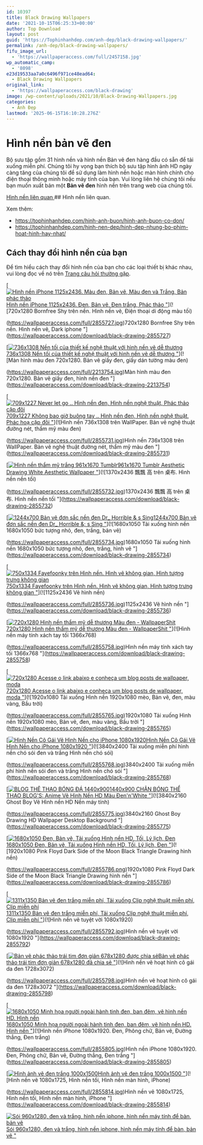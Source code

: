 ```yaml
---
id: 10397
title: Black Drawing Wallpapers
date: '2021-10-15T06:25:33+00:00'
author: Top Download
layout: post
guid: 'https://Tophinhanhdep.com/anh-dep/black-drawing-wallpapers/'
permalink: /anh-dep/black-drawing-wallpapers/
fifu_image_url:
  - 'https://wallpaperaccess.com/full/2457158.jpg'
wp_automatic_camp:
  - '8098'
e23d19533aa7a0c6496f971ce48ead64:
  - Black Drawing Wallpapers
original_link:
  - 'https://wallpaperaccess.com/black-drawing'
image: /wp-content/uploads/2021/10/Black-Drawing-Wallpapers.jpg
categories:
  - Ảnh Đẹp
lastmod: '2025-06-15T16:10:28.276Z'
---
```

# Hình nền bản vẽ đen

Bộ sưu tập gồm 31 hình nền và hình nền Bản vẽ đen hàng đầu có sẵn để tải xuống miễn phí. Chúng tôi hy vọng bạn thích bộ sưu tập hình ảnh HD ngày càng tăng của chúng tôi để sử dụng làm hình nền hoặc màn hình chính cho điện thoại thông minh hoặc máy tính của bạn. Vui lòng liên hệ chúng tôi nếu bạn muốn xuất bản một **Bản vẽ đen** hình nền trên trang web của chúng tôi.

[Hình nền liên quan ](#related) ## Hình nền liên quan.

   
 Xem thêm:

   
- <https://tophinhanhdep.com/hinh-anh-buon/hinh-anh-buon-co-don/>
- <https://tophinhanhdep.com/hinh-nen-dep/hinh-dep-nhung-bo-phim-hoat-hinh-hay-nhat/>

## Cách thay đổi hình nền của bạn

Để tìm hiểu cách thay đổi hình nền của bạn cho các loại thiết bị khác nhau, vui lòng đọc về nó trên [Trang câu hỏi thường gặp](https://tophinhanhdep.com/faq/).

  
[[![Hình nền iPhone 1125x2436.  Màu đen, Bản vẽ, Màu đen và Trắng, Bản phác thảo](https://wallpaperaccess.com/full/2457158.jpg)Hình nền iPhone 1125x2436. Đen, Bản vẽ, Đen trắng, Phác thảo "](https://wallpaperaccess.com/download/black-drawing-2457158)](![720x1280 Bornfree Shy trên nền.  Hình nền vẽ, Điện thoại di động màu tối)

(https://wallpaperaccess.com/full/2855727.jpg)720x1280 Bornfree Shy trên nền. Hình nền vẽ, Dark iphone "](https://wallpaperaccess.com/download/black-drawing-2855727)

[[![736x1308 Nền tối của thiết kế nghệ thuật với hình nền vẽ dễ thương](https://wallpaperaccess.com/full/2855728.jpg)736x1308 Nền tối của thiết kế nghệ thuật với hình nền vẽ dễ thương "](https://wallpaperaccess.com/download/black-drawing-2855728)](![Màn hình màu đen 720x1280.  Bản vẽ giấy đen, giấy dán tường màu đen)

(https://wallpaperaccess.com/full/2213754.jpg)Màn hình màu đen 720x1280. Bản vẽ giấy đen, hình nền đen "](https://wallpaperaccess.com/download/black-drawing-2213754)

[[![709x1227 Never let go .. Hình nền đen, Hình nền nghệ thuật, Phác thảo cặp đôi](https://wallpaperaccess.com/full/2855729.jpg)709x1227 Không bao giờ buông tay .. Hình nền đen, Hình nền nghệ thuật, Phác hoạ cặp đôi "](https://wallpaperaccess.com/download/black-drawing-2855729)](![Hình nền 736x1308 trên WallPaper.  Bản vẽ nghệ thuật đường nét, thẩm mỹ màu đen)

(https://wallpaperaccess.com/full/2855731.jpg)Hình nền 736x1308 trên WallPaper. Bản vẽ nghệ thuật đường nét, thẩm mỹ màu đen "](https://wallpaperaccess.com/download/black-drawing-2855731)

[[![Hình nền thẩm mỹ trắng 961x1670 Tumblr](https://wallpaperaccess.com/full/1208882.jpg)961x1670 Tumblr Aesthetic Drawing White Aesthetic Wallpaper "](https://wallpaperaccess.com/download/black-drawing-1208882)](![1370x2436 飄飄 高 trên 桌布.  Hình nền nền tối)

(https://wallpaperaccess.com/full/2855732.jpg)1370x2436 飄飄 高 trên 桌布. Hình nền nền tối "](https://wallpaperaccess.com/download/black-drawing-2855732)

[[![1244x700 Bản vẽ đơn sắc nền đen Dr_ Horrible & s Sing](https://wallpaperaccess.com/full/2855733.jpg)1244x700 Bản vẽ đơn sắc nền đen Dr\_ Horrible &amp;; s Sing "](https://wallpaperaccess.com/download/black-drawing-2855733)](![1680x1050 Tải xuống hình nền 1680x1050 bức tượng nhỏ, đen, trắng, bản vẽ)

(https://wallpaperaccess.com/full/2855734.jpg)1680x1050 Tải xuống hình nền 1680x1050 bức tượng nhỏ, đen, trắng, hình vẽ "](https://wallpaperaccess.com/download/black-drawing-2855734)

[[![750x1334 Fayefoonky trên Hình nền.  Hình vẽ không gian, Hình tượng trưng không gian](https://wallpaperaccess.com/full/2085973.jpg)750x1334 Fayefoonky trên Hình nền. Hình vẽ không gian, Hình tượng trưng không gian "](https://wallpaperaccess.com/download/black-drawing-2085973)](![1125x2436 Vẽ hình nền)

(https://wallpaperaccess.com/full/2855736.jpg)1125x2436 Vẽ hình nền "](https://wallpaperaccess.com/download/black-drawing-2855736)

[[![720x1280 Hình nền thẩm mỹ dễ thương Màu đen - WallpaperShit](https://wallpaperaccess.com/full/2853119.jpg)720x1280 Hình nền thẩm mỹ dễ thương Màu đen - WallpaperShit "](https://wallpaperaccess.com/download/black-drawing-2853119)](![Hình nền máy tính xách tay tối 1366x768)

(https://wallpaperaccess.com/full/2855758.jpg)Hình nền máy tính xách tay tối 1366x768 "](https://wallpaperaccess.com/download/black-drawing-2855758)

[[![720x1280 Acesse o link abaixo e conheça um blog posts de wallpaper, moda](https://wallpaperaccess.com/full/2855759.jpg)720x1280 Acesse o link abaixo e conheça um blog posts de wallpaper, moda "](https://wallpaperaccess.com/download/black-drawing-2855759)](![1920x1080 Tải xuống Hình nền 1920x1080 mèo, Bản vẽ, đen, màu vàng, Bầu trời)

(https://wallpaperaccess.com/full/2855765.jpg)1920x1080 Tải xuống Hình nền 1920x1080 mèo, Bản vẽ, đen, màu vàng, Bầu trời "](https://wallpaperaccess.com/download/black-drawing-2855765)

[[![Hình Nền Cô Gái Vẽ Hình Nền cho iPhone 1080x1920](https://wallpaperaccess.com/full/2620859.jpg)Hình Nền Cô Gái Vẽ Hình Nền cho iPhone 1080x1920 "](https://wallpaperaccess.com/download/black-drawing-2620859)](![3840x2400 Tải xuống miễn phí hình nền chó sói đen và trắng Hình nền chó sói)

(https://wallpaperaccess.com/full/2855768.jpg)3840x2400 Tải xuống miễn phí hình nền sói đen và trắng Hình nền chó sói "](https://wallpaperaccess.com/download/black-drawing-2855768)

[[![BLOG THỂ THAO BÓNG ĐÁ 1440x900](https://wallpaperaccess.com/full/2855774.jpg)1440x900 CHÂN BÓNG THỂ THAO BLOG'S: Anime Vẽ Hình Nền HD Màu Đen'n'White "](https://wallpaperaccess.com/download/black-drawing-2855774)](![3840x2160 Ghost Boy Vẽ Hình nền HD Nền máy tính)

(https://wallpaperaccess.com/full/2855775.jpg)3840x2160 Ghost Boy Drawing HD Wallpaper Desktop Background "](https://wallpaperaccess.com/download/black-drawing-2855775)

[[![1680x1050 Đen, Bản vẽ, Tải xuống Hình nền HD, Tối, Lý lịch, Đen](https://wallpaperaccess.com/full/2855779.jpg)1680x1050 Đen, Bản vẽ, Tải xuống Hình nền HD, Tối, Lý lịch, Đen "](https://wallpaperaccess.com/download/black-drawing-2855779)](![1920x1080 Pink Floyd Dark Side of the Moon Black Triangle Drawing hình nền)

(https://wallpaperaccess.com/full/2855786.png)1920x1080 Pink Floyd Dark Side of the Moon Black Triangle Drawing hình nền "](https://wallpaperaccess.com/download/black-drawing-2855786)

[[![1311x1350 Bản vẽ đen trắng miễn phí, Tải xuống Clip nghệ thuật miễn phí, Clip miễn phí](https://wallpaperaccess.com/full/2646053.jpg)1311x1350 Bản vẽ đen trắng miễn phí, Tải xuống Clip nghệ thuật miễn phí, Clip miễn phí "](https://wallpaperaccess.com/download/black-drawing-2646053)](![Hình nền vẽ tuyệt vời 1080x1920)

(https://wallpaperaccess.com/full/2855792.jpg)Hình nền vẽ tuyệt vời 1080x1920 "](https://wallpaperaccess.com/download/black-drawing-2855792)

[[![Bản vẽ phác thảo trái tim đơn giản 678x1280 được chia sẻ](https://wallpaperaccess.com/full/2855794.jpg)Bản vẽ phác thảo trái tim đơn giản 678x1280 đã chia sẻ "](https://wallpaperaccess.com/download/black-drawing-2855794)](![Hình nền vẽ hoạt hình cô gái da đen 1728x3072)

(https://wallpaperaccess.com/full/2855798.jpg)Hình nền vẽ hoạt hình cô gái da đen 1728x3072 "](https://wallpaperaccess.com/download/black-drawing-2855798)

[[![1680x1050 Minh họa người ngoài hành tinh đen, ban đêm, vẽ hình nền HD.  Hình nền](https://wallpaperaccess.com/full/2855799.jpg)1680x1050 Minh họa người ngoài hành tinh đen, ban đêm, vẽ hình nền HD. Hình nền "](https://wallpaperaccess.com/download/black-drawing-2855799)](![Hình nền iPhone 1080x1920.  Đen, Phông chữ, Bản vẽ, Đường thẳng, Đen trắng)

(https://wallpaperaccess.com/full/2855805.jpg)Hình nền iPhone 1080x1920. Đen, Phông chữ, Bản vẽ, Đường thẳng, Đen trắng "](https://wallpaperaccess.com/download/black-drawing-2855805)

[[![Hình ảnh vẽ đen trắng 1000x1500](https://wallpaperaccess.com/full/2855808.jpg)Hình ảnh vẽ đen trắng 1000x1500 "](https://wallpaperaccess.com/download/black-drawing-2855808)](![Hình nền vẽ 1080x1725, Hình nền tối, Hình nền màn hình, iPhone)

(https://wallpaperaccess.com/full/2855814.jpg)Hình nền vẽ 1080x1725, Hình nền tối, Hình nền màn hình, iPhone "](https://wallpaperaccess.com/download/black-drawing-2855814)

[![Sói 960x1280, đen và trắng, hình nền iphone, hình nền máy tính để bàn, bản vẽ](https://wallpaperaccess.com/full/2457199.png)Sói 960x1280, đen và trắng, hình nền iphone, hình nền máy tính để bàn, bản vẽ "](https://wallpaperaccess.com/download/black-drawing-2457199)
